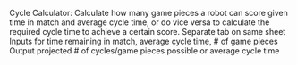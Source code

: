 Cycle Calculator: Calculate how many game pieces a robot can score given time in match and average cycle time, or do vice versa to calculate the required cycle time to achieve a certain score.
Separate tab on same sheet
Inputs for time remaining in match, average cycle time, # of game pieces
Output projected # of cycles/game pieces possible or average cycle time
